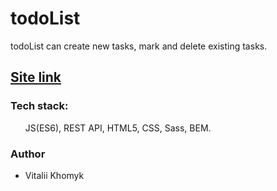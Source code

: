 # todoList
todoList can create new tasks, mark and delete existing tasks.

<h2><a href="https://vitalii7845.github.io/todoList/" rel="nofollow">Site link</a></h2>

<h3>Tech stack: </h3>

<ul>
  JS(ES6), REST API, HTML5, CSS, Sass, BEM.
</ul>

<h3>Author</h3>
<ul>
<li>Vitalii Khomyk</li>
</ul>
